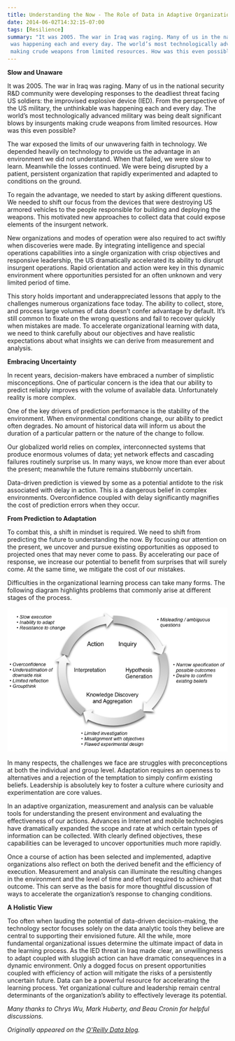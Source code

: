 ```yaml
---
title: Understanding the Now - The Role of Data in Adaptive Organizations
date: 2014-06-02T14:32:15-07:00
tags: [Resilience]
summary: "It was 2005. The war in Iraq was raging. Many of us in the national security R&D community were developing responses to the deadliest threat facing US soldiers: the improvised explosive device (IED). From the perspective of the US military, the unthinkable
 was happening each and every day. The world’s most technologically advanced military was being dealt significant blows by insurgents 
 making crude weapons from limited resources. How was this even possible?"
---
```


**Slow and Unaware**

It was 2005. The war in Iraq was raging. Many of us in the national security R&D community were developing responses to the deadliest threat facing US soldiers: the improvised explosive device (IED). From the perspective of the US military, the unthinkable was happening each and every day. The world’s most technologically advanced military was being dealt significant blows by insurgents making crude weapons from limited resources. How was this even possible?

The war exposed the limits of our unwavering faith in technology. We depended heavily on technology to provide us the advantage in an environment we did not understand. When that failed, we were slow to learn. Meanwhile the losses continued. We were being disrupted by a patient, persistent organization that rapidly experimented and adapted to conditions on the ground.

To regain the advantage, we needed to start by asking different questions. We needed to shift our focus from the devices that were destroying US armored vehicles to the people responsible for building and deploying the weapons. This motivated new approaches to collect data that could expose elements of the insurgent network.

New organizations and modes of operation were also required to act swiftly when discoveries were made. By integrating intelligence and special operations capabilities into a single organization with crisp objectives and responsive leadership, the US dramatically accelerated its ability to disrupt insurgent operations. Rapid orientation and action were key in this dynamic environment where opportunities persisted for an often unknown and very limited period of time.

This story holds important and underappreciated lessons that apply to the challenges numerous organizations face today. The ability to collect, store, and process large volumes of data doesn’t confer advantage by default. It’s still common to fixate on the wrong questions and fail to recover quickly when mistakes are made. To accelerate organizational learning with data, we need to think carefully about our objectives and have realistic expectations about what insights we can derive from measurement and analysis.

**Embracing Uncertainty**

In recent years, decision-makers have embraced a number of simplistic misconceptions. One of particular concern is the idea that our ability to predict reliably improves with the volume of available data. Unfortunately reality is more complex.

One of the key drivers of prediction performance is the stability of the environment. When environmental conditions change, our ability to predict often degrades. No amount of historical data will inform us about the duration of a particular pattern or the nature of the change to follow.

Our globalized world relies on complex, interconnected systems that produce enormous volumes of data; yet network effects and cascading failures routinely surprise us. In many ways, we know more than ever about the present; meanwhile the future remains stubbornly uncertain.

Data­-driven prediction is viewed by some as a potential antidote to the risk associated with delay in action. This is a dangerous belief in complex environments. Overconfidence coupled with delay significantly magnifies the cost of prediction errors when they occur.

**From Prediction to Adaptation**

To combat this, a shift in mindset is required. We need to shift from predicting the future to understanding the now. By focusing our attention on the present, we uncover and pursue existing opportunities as opposed to projected ones that may never come to pass. By accelerating our pace of response, we increase our potential to benefit from surprises that will surely come. At the same time, we mitigate the cost of our mistakes.

Difficulties in the organizational learning process can take many forms. The following diagram highlights problems that commonly arise at different stages of the process.

![](cycle.jpg)

In many respects, the challenges we face are struggles with preconceptions at both the individual and group level. Adaptation requires an openness to alternatives and a rejection of the temptation to simply confirm existing beliefs. Leadership is absolutely key to foster a culture where curiosity and experimentation are core values.

In an adaptive organization, measurement and analysis can be valuable tools for understanding the present environment and evaluating the effectiveness of our actions. Advances in Internet and mobile technologies have dramatically expanded the scope and rate at which certain types of information can be collected. With clearly defined objectives, these capabilities can be leveraged to uncover opportunities much more rapidly.

Once a course of action has been selected and implemented, adaptive organizations also reflect on both the derived benefit and the efficiency of execution. Measurement and analysis can illuminate the resulting changes in the environment and the level of time and effort required to achieve that outcome. This can serve as the basis for more thoughtful discussion of ways to accelerate the organization’s response to changing conditions.

**A Holistic View**

Too often when lauding the potential of data-­driven decision-making, the technology sector focuses solely on the data analytic tools they believe are central to supporting their envisioned future. All the while, more fundamental organizational issues determine the ultimate impact of data in the learning process. As the IED threat in Iraq made clear, an unwillingness to adapt coupled with sluggish action can have dramatic consequences in a dynamic environment. Only a dogged focus on present opportunities coupled with efficiency of action will mitigate the risks of a persistently uncertain future. Data can be a powerful resource for accelerating the learning process. Yet organizational culture and leadership remain central determinants of the organization’s ability to effectively leverage its potential.

_Many thanks to Chrys Wu, Mark Huberty, and Beau Cronin for helpful discussions._

_Originally appeared on the [O'Reilly Data blog](http://radar.oreilly.com/2014/04/understanding-the-now-the-role-of-data-in-adaptive-organizations.html)._